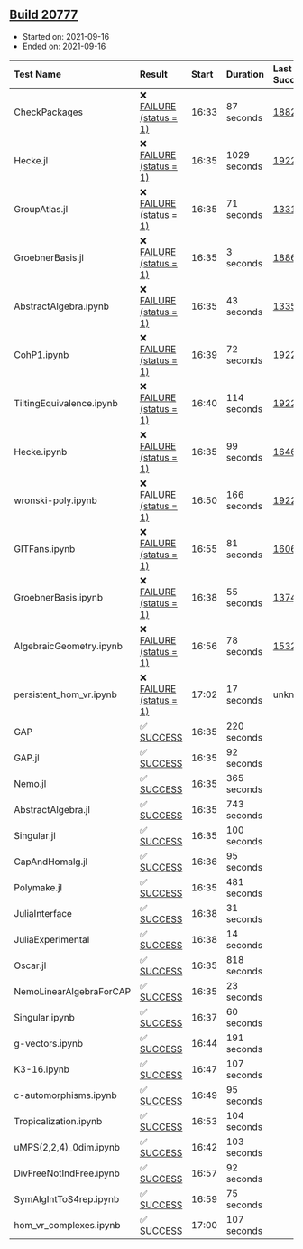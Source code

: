## [Build 20777](https://oscarci.mathematik.uni-kl.de/job/oscar/20777/)

* Started on: 2021-09-16
* Ended on: 2021-09-16

| Test Name    | Result | Start | Duration | Last Success | First Failure |
|:-------------|:-------|:------|:---------|:-------------|:--------------|
| CheckPackages | ❌ [FAILURE (status = 1)](https://oscarci.mathematik.uni-kl.de/job/oscar/20777/artifact/logs/build-20777/CheckPackages.log) | 16:33 | 87 seconds | [18822](https://oscarci.mathematik.uni-kl.de/job/oscar/18822/) | [18823](https://oscarci.mathematik.uni-kl.de/job/oscar/18823/) |
| Hecke.jl | ❌ [FAILURE (status = 1)](https://oscarci.mathematik.uni-kl.de/job/oscar/20777/artifact/logs/build-20777/Hecke.jl.log) | 16:35 | 1029 seconds | [19222](https://oscarci.mathematik.uni-kl.de/job/oscar/19222/) | [20152](https://oscarci.mathematik.uni-kl.de/job/oscar/20152/) |
| GroupAtlas.jl | ❌ [FAILURE (status = 1)](https://oscarci.mathematik.uni-kl.de/job/oscar/20777/artifact/logs/build-20777/GroupAtlas.jl.log) | 16:35 | 71 seconds | [13311](https://oscarci.mathematik.uni-kl.de/job/oscar/13311/) | [13312](https://oscarci.mathematik.uni-kl.de/job/oscar/13312/) |
| GroebnerBasis.jl | ❌ [FAILURE (status = 1)](https://oscarci.mathematik.uni-kl.de/job/oscar/20777/artifact/logs/build-20777/GroebnerBasis.jl.log) | 16:35 | 3 seconds | [18864](https://oscarci.mathematik.uni-kl.de/job/oscar/18864/) | [18865](https://oscarci.mathematik.uni-kl.de/job/oscar/18865/) |
| AbstractAlgebra.ipynb | ❌ [FAILURE (status = 1)](https://oscarci.mathematik.uni-kl.de/job/oscar/20777/artifact/logs/build-20777/AbstractAlgebra.ipynb.log) | 16:35 | 43 seconds | [13355](https://oscarci.mathematik.uni-kl.de/job/oscar/13355/) | [13356](https://oscarci.mathematik.uni-kl.de/job/oscar/13356/) |
| CohP1.ipynb | ❌ [FAILURE (status = 1)](https://oscarci.mathematik.uni-kl.de/job/oscar/20777/artifact/logs/build-20777/CohP1.ipynb.log) | 16:39 | 72 seconds | [19222](https://oscarci.mathematik.uni-kl.de/job/oscar/19222/) | [20152](https://oscarci.mathematik.uni-kl.de/job/oscar/20152/) |
| TiltingEquivalence.ipynb | ❌ [FAILURE (status = 1)](https://oscarci.mathematik.uni-kl.de/job/oscar/20777/artifact/logs/build-20777/TiltingEquivalence.ipynb.log) | 16:40 | 114 seconds | [19222](https://oscarci.mathematik.uni-kl.de/job/oscar/19222/) | [20152](https://oscarci.mathematik.uni-kl.de/job/oscar/20152/) |
| Hecke.ipynb | ❌ [FAILURE (status = 1)](https://oscarci.mathematik.uni-kl.de/job/oscar/20777/artifact/logs/build-20777/Hecke.ipynb.log) | 16:35 | 99 seconds | [16463](https://oscarci.mathematik.uni-kl.de/job/oscar/16463/) | [16464](https://oscarci.mathematik.uni-kl.de/job/oscar/16464/) |
| wronski-poly.ipynb | ❌ [FAILURE (status = 1)](https://oscarci.mathematik.uni-kl.de/job/oscar/20777/artifact/logs/build-20777/wronski-poly.ipynb.log) | 16:50 | 166 seconds | [19222](https://oscarci.mathematik.uni-kl.de/job/oscar/19222/) | [20152](https://oscarci.mathematik.uni-kl.de/job/oscar/20152/) |
| GITFans.ipynb | ❌ [FAILURE (status = 1)](https://oscarci.mathematik.uni-kl.de/job/oscar/20777/artifact/logs/build-20777/GITFans.ipynb.log) | 16:55 | 81 seconds | [16068](https://oscarci.mathematik.uni-kl.de/job/oscar/16068/) | [16069](https://oscarci.mathematik.uni-kl.de/job/oscar/16069/) |
| GroebnerBasis.ipynb | ❌ [FAILURE (status = 1)](https://oscarci.mathematik.uni-kl.de/job/oscar/20777/artifact/logs/build-20777/GroebnerBasis.ipynb.log) | 16:38 | 55 seconds | [13748](https://oscarci.mathematik.uni-kl.de/job/oscar/13748/) | [13749](https://oscarci.mathematik.uni-kl.de/job/oscar/13749/) |
| AlgebraicGeometry.ipynb | ❌ [FAILURE (status = 1)](https://oscarci.mathematik.uni-kl.de/job/oscar/20777/artifact/logs/build-20777/AlgebraicGeometry.ipynb.log) | 16:56 | 78 seconds | [15322](https://oscarci.mathematik.uni-kl.de/job/oscar/15322/) | [15323](https://oscarci.mathematik.uni-kl.de/job/oscar/15323/) |
| persistent_hom_vr.ipynb | ❌ [FAILURE (status = 1)](https://oscarci.mathematik.uni-kl.de/job/oscar/20777/artifact/logs/build-20777/persistent_hom_vr.ipynb.log) | 17:02 | 17 seconds | unknown | unknown |
| GAP | ✅ [SUCCESS](https://oscarci.mathematik.uni-kl.de/job/oscar/20777/artifact/logs/build-20777/GAP.log) | 16:35 | 220 seconds |  |  |
| GAP.jl | ✅ [SUCCESS](https://oscarci.mathematik.uni-kl.de/job/oscar/20777/artifact/logs/build-20777/GAP.jl.log) | 16:35 | 92 seconds |  |  |
| Nemo.jl | ✅ [SUCCESS](https://oscarci.mathematik.uni-kl.de/job/oscar/20777/artifact/logs/build-20777/Nemo.jl.log) | 16:35 | 365 seconds |  |  |
| AbstractAlgebra.jl | ✅ [SUCCESS](https://oscarci.mathematik.uni-kl.de/job/oscar/20777/artifact/logs/build-20777/AbstractAlgebra.jl.log) | 16:35 | 743 seconds |  |  |
| Singular.jl | ✅ [SUCCESS](https://oscarci.mathematik.uni-kl.de/job/oscar/20777/artifact/logs/build-20777/Singular.jl.log) | 16:35 | 100 seconds |  |  |
| CapAndHomalg.jl | ✅ [SUCCESS](https://oscarci.mathematik.uni-kl.de/job/oscar/20777/artifact/logs/build-20777/CapAndHomalg.jl.log) | 16:36 | 95 seconds |  |  |
| Polymake.jl | ✅ [SUCCESS](https://oscarci.mathematik.uni-kl.de/job/oscar/20777/artifact/logs/build-20777/Polymake.jl.log) | 16:35 | 481 seconds |  |  |
| JuliaInterface | ✅ [SUCCESS](https://oscarci.mathematik.uni-kl.de/job/oscar/20777/artifact/logs/build-20777/JuliaInterface.log) | 16:38 | 31 seconds |  |  |
| JuliaExperimental | ✅ [SUCCESS](https://oscarci.mathematik.uni-kl.de/job/oscar/20777/artifact/logs/build-20777/JuliaExperimental.log) | 16:38 | 14 seconds |  |  |
| Oscar.jl | ✅ [SUCCESS](https://oscarci.mathematik.uni-kl.de/job/oscar/20777/artifact/logs/build-20777/Oscar.jl.log) | 16:35 | 818 seconds |  |  |
| NemoLinearAlgebraForCAP | ✅ [SUCCESS](https://oscarci.mathematik.uni-kl.de/job/oscar/20777/artifact/logs/build-20777/NemoLinearAlgebraForCAP.log) | 16:35 | 23 seconds |  |  |
| Singular.ipynb | ✅ [SUCCESS](https://oscarci.mathematik.uni-kl.de/job/oscar/20777/artifact/logs/build-20777/Singular.ipynb.log) | 16:37 | 60 seconds |  |  |
| g-vectors.ipynb | ✅ [SUCCESS](https://oscarci.mathematik.uni-kl.de/job/oscar/20777/artifact/logs/build-20777/g-vectors.ipynb.log) | 16:44 | 191 seconds |  |  |
| K3-16.ipynb | ✅ [SUCCESS](https://oscarci.mathematik.uni-kl.de/job/oscar/20777/artifact/logs/build-20777/K3-16.ipynb.log) | 16:47 | 107 seconds |  |  |
| c-automorphisms.ipynb | ✅ [SUCCESS](https://oscarci.mathematik.uni-kl.de/job/oscar/20777/artifact/logs/build-20777/c-automorphisms.ipynb.log) | 16:49 | 95 seconds |  |  |
| Tropicalization.ipynb | ✅ [SUCCESS](https://oscarci.mathematik.uni-kl.de/job/oscar/20777/artifact/logs/build-20777/Tropicalization.ipynb.log) | 16:53 | 104 seconds |  |  |
| uMPS(2,2,4)_0dim.ipynb | ✅ [SUCCESS](https://oscarci.mathematik.uni-kl.de/job/oscar/20777/artifact/logs/build-20777/uMPS-2-2-4-_0dim.ipynb.log) | 16:42 | 103 seconds |  |  |
| DivFreeNotIndFree.ipynb | ✅ [SUCCESS](https://oscarci.mathematik.uni-kl.de/job/oscar/20777/artifact/logs/build-20777/DivFreeNotIndFree.ipynb.log) | 16:57 | 92 seconds |  |  |
| SymAlgIntToS4rep.ipynb | ✅ [SUCCESS](https://oscarci.mathematik.uni-kl.de/job/oscar/20777/artifact/logs/build-20777/SymAlgIntToS4rep.ipynb.log) | 16:59 | 75 seconds |  |  |
| hom_vr_complexes.ipynb | ✅ [SUCCESS](https://oscarci.mathematik.uni-kl.de/job/oscar/20777/artifact/logs/build-20777/hom_vr_complexes.ipynb.log) | 17:00 | 107 seconds |  |  |
